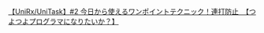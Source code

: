 [【UniRx/UniTask】#2 今日から使えるワンポイントテクニック！連打防止　【つよつよプログラマになりたいか？】](https://www.youtube.com/watch?v=mKXTyjy0jKo)
